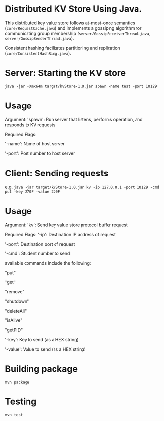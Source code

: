 # Distributed KV Store Using Java.

This distributed key value store follows at-most-once semantics (`core/RequestCache.java`) and implements a gossiping algorithm for communicating group membership (`server/GossipReceiverThread.java`, `server/GossipSenderThread.java`).

Consistent hashing facilitates partitioning and replication (`core/ConsistentHashRing.java`).

# Server: Starting the KV store
`java -jar -Xmx64m target/kvStore-1.0.jar spawn -name test -port 10129`

# Usage
Argument:
'spawn': Run server that listens, performs operation, and responds to KV requests

Required Flags:

'-name': Name of host server

'-port': Port number to host server

# Client: Sending requests
e.g.
`java -jar target/kvStore-1.0.jar kv -ip 127.0.0.1 -port 10129 -cmd put -key 270F -value 270F`

# Usage
Argument:
'kv': Send key value store protocol buffer request

Required Flags:
'-ip': Destination IP address of request

'-port': Destination port of request

'-cmd': Student number to send

available commands include the following:

"put"

"get"

"remove"

"shutdown"

"deleteAll"

"isAlive"

"getPID"

'-key': Key to send (as a HEX string)

'-value': Value to send (as a HEX string)

# Building package
`mvn package`

# Testing
`mvn test`
